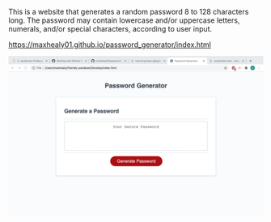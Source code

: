 This is a website that generates a random password 8 to 128 characters long. The password may contain lowercase and/or uppercase letters, numerals, and/or special characters, according to user input.

https://maxhealy01.github.io/password_generator/index.html

<img src="/Screen Shot 2020-10-11 at 7.46.26 PM.png">